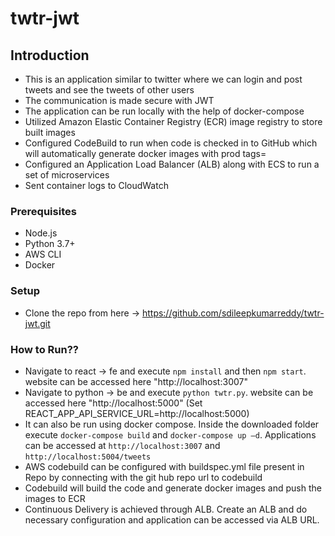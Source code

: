 # twtr-jwt

## Introduction

* This is an application similar to twitter where we can login and post tweets and see the tweets of other users
* The communication is made secure with JWT
* The application can be run locally with the help of docker-compose
* Utilized Amazon Elastic Container Registry (ECR) image registry to store built images
* Configured CodeBuild to run when code is checked in to GitHub which will automatically generate docker images with prod tags=
* Configured an Application Load Balancer (ALB) along with ECS to run a set of microservices
* Sent container logs to CloudWatch


### Prerequisites

* Node.js
* Python 3.7+
* AWS CLI
* Docker

### Setup

* Clone the repo from here -> https://github.com/sdileepkumarreddy/twtr-jwt.git

### How to Run??

* Navigate to react -> fe and execute `npm install` and then `npm start`. website can be accessed here  "http://localhost:3007"
* Navigate to python -> be and execute `python twtr.py`. website can be accessed here  "http://localhost:5000" (Set REACT_APP_API_SERVICE_URL=http://localhost:5000)
* It can also be run using docker compose. Inside the downloaded folder execute `docker-compose build` and `docker-compose up –d`. Applications can be accessed at `http://localhost:3007`
and `http://localhost:5004/tweets`
* AWS codebuild can be configured with buildspec.yml file present in Repo by connecting with the git hub repo url to codebuild
* Codebuild will build the code and generate docker images and push the images to ECR
* Continuous Delivery is achieved through ALB. Create an ALB and do necessary configuration and application can be accessed via ALB URL.


